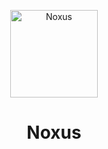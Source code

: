 <p align="center">
<img src="https://78.media.tumblr.com/32cb1b673ac46882aef6d18a4e48b906/tumblr_inline_o687vremgs1u1tb89_400.png" width="140" alt="Noxus">
</p>
<h1 align="center">Noxus</h1>
